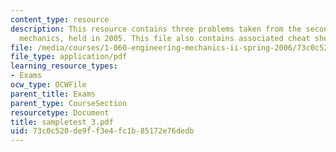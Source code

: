 ```yaml
---
content_type: resource
description: This resource contains three problems taken from the second test on fluid
  mechanics, held in 2005. This file also contains associated cheat sheets.
file: /media/courses/1-060-engineering-mechanics-ii-spring-2006/73c0c520de9ff3e4fc1b85172e76dedb_sampletest_3.pdf
file_type: application/pdf
learning_resource_types:
- Exams
ocw_type: OCWFile
parent_title: Exams
parent_type: CourseSection
resourcetype: Document
title: sampletest_3.pdf
uid: 73c0c520-de9f-f3e4-fc1b-85172e76dedb
---
```

